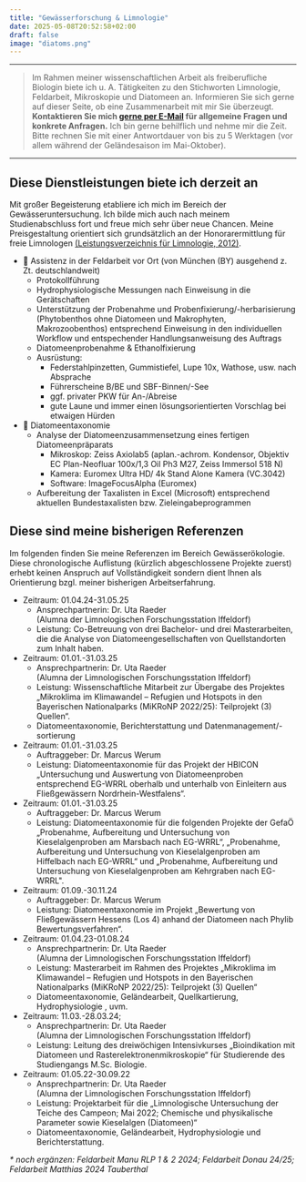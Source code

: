 ```yaml
---
title: "Gewässerforschung & Limnologie"
date: 2025-05-08T20:52:58+02:00
draft: false
image: "diatoms.png"
---
```

___
> Im Rahmen meiner wissenschaftlichen Arbeit als freiberufliche Biologin biete ich u. A. Tätigkeiten zu den Stichworten Limnologie, Feldarbeit, Mikroskopie und Diatomeen an. Informieren Sie sich gerne auf dieser Seite, ob eine Zusammenarbeit mit mir Sie überzeugt.  
**Kontaktieren Sie mich [gerne per E-Mail](mailto:spyingonscience@posteo.com?subject=Kontaktaufnahme%20über%20die%20Webseite%20spyingonscience.com) für allgemeine Fragen und konkrete Anfragen.** Ich bin gerne behilflich und nehme mir die Zeit. Bitte rechnen Sie mit einer Antwortdauer von bis zu 5 Werktagen (vor allem während der Geländesaison im Mai-Oktober).  
___ 

## Diese Dienstleistungen biete ich derzeit an
Mit großer Begeisterung etabliere ich mich im Bereich der Gewässeruntersuchung. Ich bilde mich auch nach meinem Studienabschluss fort und freue mich sehr über neue Chancen. Meine Preisgestaltung orientiert sich grundsätzlich an der Honorarermittlung für freie Limnologen [(Leistungsverzeichnis für Limnologie, 2012)](https://limnologen.com/honorarermittlung/).
  * 🚗 Assistenz in der Feldarbeit vor Ort (von München (BY) ausgehend z. Zt. deutschlandweit) 
    * Protokollführung
    * Hydrophysiologische Messungen nach Einweisung in die Gerätschaften
    * Unterstützung der Probenahme und Probenfixierung/-herbarisierung (Phytobenthos ohne Diatomeen und Makrophyten, Makrozoobenthos) entsprechend Einweisung in den individuellen Workflow und entspechender Handlungsanweisung des Auftrags
    * Diatomeenprobenahme & Ethanolfixierung
    * Ausrüstung: 
        * Federstahlpinzetten, Gummistiefel, Lupe 10x, Wathose, usw. nach Absprache
        * Führerscheine B/BE und SBF-Binnen/-See
        * ggf. privater PKW für An-/Abreise
        + gute Laune und immer einen lösungsorientierten Vorschlag bei etwaigen Hürden 
* 🔬 Diatomeentaxonomie 
    * Analyse der Diatomeenzusammensetzung eines fertigen Diatomeenpräparats
        * Mikroskop: Zeiss Axiolab5 (aplan.-achrom. Kondensor, Objektiv EC Plan-Neofluar 100x/1,3 Oil Ph3 M27, Zeiss Immersol 518 N)
        * Kamera: Euromex Ultra HD/ 4k Stand Alone Kamera (VC.3042)
        * Software: ImageFocusAlpha (Euromex)
    * Aufbereitung der Taxalisten in Excel (Microsoft) entsprechend aktuellen Bundestaxalisten bzw. Zieleingabeprogrammen 
## Diese sind meine bisherigen Referenzen 
Im folgenden finden Sie meine Referenzen im Bereich Gewässerökologie.  
Diese chronologische Auflistung (kürzlich abgeschlossene Projekte zuerst) erhebt keinen Anspruch auf Vollständigkeit sondern dient Ihnen als Orientierung bzgl. meiner bisherigen Arbeitserfahrung. 

* Zeitraum: 01.04.24-31.05.25 
    * Ansprechpartnerin: Dr. Uta Raeder  
    (Alumna der Limnologischen Forschungsstation Iffeldorf)
    * Leistung: Co-Betreuung von drei Bachelor- und drei Masterarbeiten, die die Analyse von Diatomeengesellschaften von Quellstandorten zum Inhalt haben.
* Zeitraum: 01.01.-31.03.25 
    * Ansprechpartnerin: Dr. Uta Raeder  
    (Alumna der Limnologischen Forschungsstation Iffeldorf)
    * Leistung: Wissenschaftliche Mitarbeit zur Übergabe des Projektes „Mikroklima im Klimawandel – Refugien und Hotspots in den Bayerischen Nationalparks (MiKRoNP 2022/25): Teilprojekt (3) Quellen“. 
    * Diatomeentaxonomie, Berichterstattung und Datenmanagement/-sortierung 
* Zeitraum: 01.01.-31.03.25 
    * Auftraggeber: Dr. Marcus Werum 
    * Leistung: Diatomeentaxonomie für das Projekt der HBICON „Untersuchung und Auswertung von Diatomeenproben entsprechend EG-WRRL oberhalb und unterhalb von Einleitern aus Fließgewässern Nordrhein-Westfalens“.  
* Zeitraum: 01.01.-31.03.25
    * Auftraggeber: Dr. Marcus Werum 
    * Leistung: Diatomeentaxonomie für die folgenden Projekte der GefaÖ „Probenahme, Aufbereitung und Untersuchung von Kieselalgenproben am Marsbach nach EG-WRRL“, „Probenahme, Aufbereitung und Untersuchung von Kieselalgenproben am Hiffelbach nach EG-WRRL“ und „Probenahme, Aufbereitung und Untersuchung von Kieselalgenproben am Kehrgraben nach EG-WRRL".
* Zeitraum: 01.09.-30.11.24
    * Auftraggeber: Dr. Marcus Werum
    * Leistung: Diatomeentaxonomie im Projekt „Bewertung von Fließgewässern Hessens (Los 4) anhand der Diatomeen nach Phylib Bewertungsverfahren“.
* Zeitraum: 01.04.23-01.08.24
    * Ansprechpartnerin: Dr. Uta Raeder  
    (Alumna der Limnologischen Forschungsstation Iffeldorf)
    * Leistung: Masterarbeit im Rahmen des Projektes „Mikroklima im Klimawandel – Refugien und Hotspots in den Bayerischen Nationalparks (MiKRoNP 2022/25): Teilprojekt (3) Quellen“ 
    * Diatomeentaxonomie, Geländearbeit, Quellkartierung, Hydrophysiologie , uvm.
* Zeitraum: 11.03.-28.03.24; 
    * Ansprechpartnerin: Dr. Uta Raeder  
    (Alumna der Limnologischen Forschungsstation Iffeldorf)
    * Leistung: Leitung des dreiwöchigen Intensivkurses „Bioindikation mit Diatomeen und Rasterelektronenmikroskopie“ für Studierende des Studiengangs M.Sc. Biologie.
* Zeitraum: 01.05.22-30.09.22
    * Ansprechpartnerin: Dr. Uta Raeder  
    (Alumna der Limnologischen Forschungsstation Iffeldorf)
    * Leistung: Projektarbeit für die „Limnologische Untersuchung der Teiche des Campeon; Mai 2022; Chemische und physikalische Parameter sowie Kieselalgen (Diatomeen)“ 
    * Diatomeentaxonomie, Geländearbeit, Hydrophysiologie und  Berichterstattung.

_* noch ergänzen: Feldarbeit Manu RLP 1 & 2 2024; Feldarbeit Donau 24/25; Feldarbeit Matthias 2024 Tauberthal_

